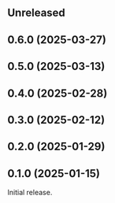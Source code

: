 <!-- Learn how to maintain this file at https://github.com/WordPress/gutenberg/tree/HEAD/packages#maintaining-changelogs. -->

## Unreleased

## 0.6.0 (2025-03-27)

## 0.5.0 (2025-03-13)

## 0.4.0 (2025-02-28)

## 0.3.0 (2025-02-12)

## 0.2.0 (2025-01-29)

## 0.1.0 (2025-01-15)

Initial release.
